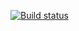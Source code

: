 [![Build status](https://ci.appveyor.com/api/projects/status/ku9tusl9y7hoidp6?svg=true)](https://ci.appveyor.com/project/01632551/automaticated-tasting-homework-api-ci-postman-echo)
